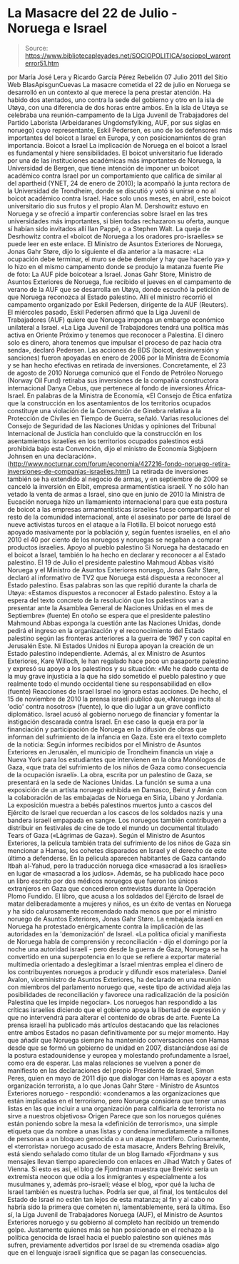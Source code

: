 # La Masacre del 22 de Julio - Noruega e Israel

> Source: https://www.bibliotecapleyades.net/SOCIOPOLITICA/sociopol_waronterror51.htm

por María José Lera y Ricardo García Pérez
Rebelión
07 Julio 2011
del Sitio Web
BlasApisgunCuevas
La masacre cometida el 22 de julio en Noruega se desarrolló en un contexto
al que merece la pena prestar atención. Ha habido dos atentados, uno contra
la sede del gobierno y otro en la isla de Utøya, con una diferencia de dos
horas entre ambos.
En la isla de Utøya se celebraba una reunión-campamento de la Liga Juvenil
de Trabajadores del Partido Laborista (Arbeidaranes Ungdomsfylking,
AUF, por
sus siglas en noruego) cuyo representante, Eskil Pedersen, es uno de los
defensores más importantes del boicot a Israel en Europa, y con
posicionamientos de gran importancia.
Boicot a Israel
La implicación de Noruega en el boicot a Israel es fundamental y hiere
sensibilidades.
El boicot universitario fue liderado por una de las
instituciones académicas más importantes de Noruega, la Universidad de
Bergen, que tiene intención de imponer un boicot académico contra Israel por
un comportamiento que califica de similar al del apartheid (YNET, 24 de
enero de 2010); la acompañó la junta rectora de la Universidad de Trondheim,
donde se discutió y votó si unirse o no al boicot académico contra Israel.
Hace solo unos meses, en abril, este boicot universitario dio sus frutos y
el propio Alan M. Dershowitz estuvo en Noruega y se ofreció a impartir
conferencias sobre Israel en las tres universidades más importantes, si bien
todas rechazaron su oferta, aunque sí habían sido invitados allí Ilan Pappé,
o a Stephen Walt.
La queja de Desrhowitz contra el «boicot de Noruega a los
oradores pro-israelíes» se puede leer en
este enlace.
El Ministro de Asuntos Exteriores de Noruega, Jonas Gahr Støre, dijo lo
siguiente el día anterior a la masacre:
«La ocupación debe terminar, el muro
se debe demoler y hay que hacerlo ya»
y lo hizo en el mismo campamento
donde se produjo la matanza
fuente
Pie de foto: La AUF pide boicotear a Israel. Jonas Gahr Store, Ministro de
Asuntos Exteriores de Noruega, fue recibido el jueves en el campamento de
verano de la AUF que se desarrolla en Utøya, donde escuchó la petición de
que Noruega reconozca al Estado palestino. Allí el ministro recorrió el
campamento organizado por Eskil Pedersen, dirigente de la AUF (Reuters).
El miércoles pasado, Eskil Pedersen afirmó que la
Liga Juvenil de
Trabajadores (AUF) quiere que Noruega imponga un embargo económico
unilateral a Israel.
«La Liga Juvenil de Trabajadores tendrá una política más activa en Oriente
Próximo y tenemos que reconocer a Palestina. El dinero solo es dinero,
ahora tenemos que impulsar el proceso de paz hacia otra senda», declaró
Pedersen.
Las acciones de
BDS (boicot, desinversión y sanciones)
fueron
apoyadas en enero de 2006 por la Ministra
de Economía
y se han hecho efectivas en retirada de inversiones.
Concretamente, el 23 de
agosto de 2010 Noruega comunicó que el Fondo de Petróleo Noruego (Norway Oil
Fund) retiraba sus inversiones de la compañía constructora internacional
Danya Cebus, que pertenece al fondo de inversiones África-Israel.
En
palabras de la Ministra de Economía,
«El Consejo de Ética enfatiza que la
construcción en los asentamientos de los territorios ocupados constituye una
violación de la Convención de Ginebra relativa a la Protección de Civiles en
Tiempo de Guerra, señaló.
Varias resoluciones del Consejo de Seguridad de
las Naciones Unidas y opiniones del Tribunal Internacional de Justicia han
concluido que la construcción en los asentamientos israelíes en los
territorios ocupados palestinos está prohibida bajo esta Convención, dijo
el ministro de Economía Sigbjoern Johnsen en una declaración».
(http://www.nocturnar.com/forum/economia/427216-fondo-noruego-retira-inversiones-de-companias-israelies.html)
La retirada de inversiones también se ha extendido al negocio de armas, y en
septiembre de 2009 se canceló la inversión en
Elbit, empresa armamentística
israelí.
Y no sólo han vetado la venta de armas a Israel, sino que en junio de 2010
la Ministra de Eucación noruega hizo un llamamiento internacional para que
esta postura de boicot a las
empresas armamentísticas israelíes fuese
compartida por el resto de la comunidad internacional,
ante el asesinato por parte de Israel de nueve activistas turcos en el
ataque a la Flotilla.
El boicot noruego está apoyado masivamente por la población y, según fuentes
israelíes, en el año 2010 el 40 por ciento de los noruegos y noruegas se
negaban a comprar productos israelíes.
Apoyo al pueblo palestino
Si Noruega ha destacado en el boicot a Israel, también lo ha hecho en
declarar y reconocer a al Estado palestino.
El 19 de Julio el presidente
palestino Mahmoud Abbas visitó Noruega y el Ministro de Asuntos Exteriores
noruego, Jonas Gahr Støre, declaró al informativo de TV2 que Noruega está
dispuesta a reconocer al Estado palestino.
Esas palabras son las que repitió
durante la charla de Utøya:
«Estamos dispuestos a reconocer al Estado
palestino. Estoy a la espera del texto concreto de la resolución que los
palestinos van a presentar ante la Asamblea General de Naciones Unidas en el
mes de Septiembre»
(fuente)
En otoño se espera que el presidente palestino
Mahmound Abbas exponga la
cuestión ante
las Naciones Unidas, donde pedirá el ingreso en la organización y
el reconocimiento del Estado palestino según las fronteras anteriores a la
guerra de 1967 y con capital en Jerusalén Este.
Ni Estados Unidos ni Europa
apoyan la creación de un Estado palestino independiente.
Además, al ex Ministro de Asuntos Exteriores, Kare Willoch, le han regalado
hace poco un pasaporte palestino y expresó su apoyo a los palestinos y su
situación:
«Me he dado cuenta de la muy grave injusticia a la que ha sido
sometido el pueblo palestino y que realmente todo el mundo occidental tiene
su responsabilidad en ello»
(fuente)
Reacciones de Israel
Israel no ignora estas acciones.
De hecho, el 15 de noviembre de 2010 la
prensa israelí publicó que,«Noruega incita al 'odio' contra nosotros» (fuente), lo que dio lugar a un grave conflicto diplomático. Israel
acusó al gobierno noruego de financiar y fomentar la instigación descarada
contra Israel.
En ese caso la queja era por la financiación y participación
de Noruega en la difusión de obras que informan del sufrimiento de la
infancia en Gaza.
Este era el texto completo de la noticia:
Según informes recibidos por el Ministro de Asuntos Exteriores en Jerusalén,
el municipio de Trondheim financia un viaje a Nueva York para los
estudiantes que intervienen en la obra Monólogos de Gaza,
«que trata del
sufrimiento de los niños de Gaza como consecuencia de la ocupación israelí».
La obra, escrita por un palestino de Gaza, se presentará en la sede de
Naciones Unidas.
La función se suma a una exposición de un artista noruego
exhibida en Damasco, Beirut y Amán con la colaboración de las embajadas de
Noruega en Siria, Líbano y Jordania.
La exposición muestra a bebés palestinos muertos junto a cascos del Ejército
de Israel que recuerdan a los cascos de los soldados nazis y una bandera
israelí empapada en sangre.
Los noruegos también contribuyen a distribuir en festivales de cine de todo
el mundo un documental titulado
Tears of Gaza («Lágrimas de Gaza»). Según el
Ministro de Asuntos Exteriores, la película también trata del sufrimiento de
los niños de Gaza sin mencionar a Hamas, los cohetes disparados en Israel y
el derecho de este último a defenderse.
En la película aparecen habitantes de Gaza cantando Itbah al-Yahud, pero la
traducción noruega dice «masacrad a los israelíes» en lugar de «masacrad a
los judíos».
Además, se ha publicado hace poco un libro escrito por dos médicos noruegos
que fueron los únicos extranjeros en Gaza que concedieron entrevistas
durante la
Operación Plomo Fundido.
El libro, que acusa a los soldados del
Ejército de Israel de matar deliberadamente a mujeres y niños, es un éxito
de ventas en Noruega y ha sido calurosamente recomendado nada menos que por
el ministro noruego de Asuntos Exteriores, Jonas Gahr Støre.
La embajada israelí en Noruega ha protestado enérgicamente contra la
implicación de las autoridades en la 'demonización' de Israel.
«La política
oficial y manifiesta de Noruega habla de comprensión y reconciliación - dijo
el domingo por la noche una autoridad israelí - pero desde la guerra de
Gaza, Noruega se ha convertido en una superpotencia en lo que se refiere a
exportar material multimedia orientado a deslegitimar a Israel mientras
emplea el dinero de los contribuyentes noruegos a producir y difundir esos
materiales».
Daniel Avalon, viceministro de Asuntos Exteriores, ha declarado en una
reunión con miembros del parlamento noruego que,
«este tipo de actividad
aleja las posibilidades de reconciliación y favorece una radicalización de
la posición Palestina que les impide negociar».
Los noruegos han respondido a las críticas israelíes diciendo que el
gobierno apoya la libertad de expresión y que no intervendrá para alterar el
contenido de obras de arte.
Fuente
La prensa israelí ha publicado más artículos destacando que las relaciones
entre ambos Estados no pasan definitivamente por su mejor momento.
Hay que añadir que Noruega siempre ha mantenido conversaciones con Hamas
desde que se formó un gobierno de unidad en 2007, distanciándose así de
la postura estadounidense y europea y
molestando profundamente a Israel,
como era de esperar.
Las malas relaciones se vuelven a poner de manifiesto en las declaraciones
del propio Presidente de Israel, Simon Peres, quien en mayo de 2011 dijo que
dialogar con Hamas es apoyar a esta organización terrorista, a lo que Jonas
Gahr Støre - Ministro de Asuntos Exteriores noruego - respondió:
«condenamos a
las organizaciones que están implicadas en el terrorismo, pero Noruega
considera que tener unas listas en las que incluir a una organización para
calificarla de terrorista no sirve a nuestros objetivos»
Origen
Parece que son los noruegos quiénes están poniendo sobre la mesa la «definición
de terrorismo», una simple etiqueta que da nombre a unas listas y condena
inmediatamente a millones de personas a un bloqueo genocida o a un ataque
mortífero.
Curiosamente, el «terrorista» noruego acusado de esta masacre, Anders Behring Breivik, está siendo señalado como titular de un blog llamado «Fjordman»
y sus mensajes
llevan tiempo apareciendo con enlaces en Jihad Watch y Gates
of Vienna.
Si esto es así, el blog de Fjordman muestra que Breivic sería un extremista
neocon que odia a los inmigrantes y especialmente a los musulmanes y, además
pro-israelí;
véase el blog, «por qué la lucha de Israel
también es nuestra lucha».
Podría ser que, al final, los
tentáculos del Estado de Israel no estén tan
lejos de esta matanza; al fin y al cabo no habría sido la primera que
cometen ni, lamentablemente, será la última.
Eso sí, la Liga Juvenil de
Trabajadores Noruega (AUF), el Ministro de Asuntos Exteriores noruego y su
gobierno al completo han recibido un tremendo golpe.
Justamente quienes más se han posicionado en el rechazo a la política
genocida de Israel hacia el pueblo palestino son quiénes más sufren,
previamente advertidos por Israel de su «tremenda osadía»
algo que en el
lenguaje israelí significa que se pagan las consecuencias.
